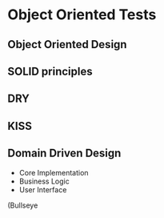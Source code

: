Object Oriented Tests
================================


Object Oriented Design
-----------------------


SOLID principles
----------------


DRY
---


KISS
----


Domain Driven Design
--------------------

- Core Implementation
- Business Logic
- User Interface


(Bullseye
